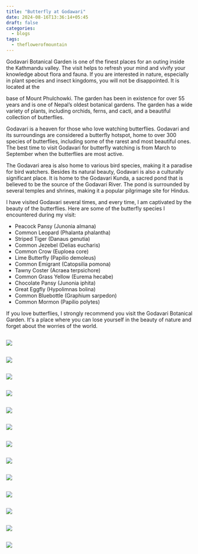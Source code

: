 ```yaml
---
title: "Butterfly at Godawari"
date: 2024-08-16T13:36:14+05:45
draft: false
categories:
  - blogs
tags:
  - theflowerofmountain
---
```


Godavari Botanical Garden is one of the finest places for an outing inside the Kathmandu valley. The visit helps to refresh your mind and vivify your knowledge about flora and fauna. <!--more--> If you are interested in nature, especially in plant species and insect kingdoms, you will not be disappointed. It is located at the

 base of Mount Phulchowki. The garden has been in existence for over 55 years and is one of Nepal’s oldest botanical gardens. The garden has a wide variety of plants, including orchids, ferns, and cacti, and a beautiful collection of butterflies.

Godavari is a heaven for those who love watching butterflies. Godavari and its surroundings are considered a butterfly hotspot, home to over 300 species of butterflies, including some of the rarest and most beautiful ones. The best time to visit Godavari for butterfly watching is from March to September when the butterflies are most active.

The Godavari area is also home to various bird species, making it a paradise for bird watchers. Besides its natural beauty, Godavari is also a culturally significant place. It is home to the Godavari Kunda, a sacred pond that is believed to be the source of the Godavari River. The pond is surrounded by several temples and shrines, making it a popular pilgrimage site for Hindus.

I have visited Godavari several times, and every time, I am captivated by the beauty of the butterflies. Here are some of the butterfly species I encountered during my visit:

- Peacock Pansy (Junonia almana)
- Common Leopard (Phalanta phalantha)
- Striped Tiger (Danaus genutia)
- Common Jezebel (Delias eucharis)
- Common Crow (Euploea core)
- Lime Butterfly (Papilio demoleus)
- Common Emigrant (Catopsilia pomona)
- Tawny Coster (Acraea terpsichore)
- Common Grass Yellow (Eurema hecabe)
- Chocolate Pansy (Junonia iphita)
- Great Eggfly (Hypolimnas bolina)
- Common Bluebottle (Graphium sarpedon)
- Common Mormon (Papilio polytes)

If you love butterflies, I strongly recommend you visit the Godavari Botanical Garden. It's a place where you can lose yourself in the beauty of nature and forget about the worries of the world.

![](https://biochemicalmind.wordpress.com/wp-content/uploads/2023/02/20230126_090712.jpg?w=388)
---
![](https://biochemicalmind.wordpress.com/wp-content/uploads/2023/02/img20220910130547.jpg?w=1024)
---
![](https://biochemicalmind.wordpress.com/wp-content/uploads/2023/02/img20220910125525.jpg?w=1024)
---
![](https://biochemicalmind.wordpress.com/wp-content/uploads/2023/02/img20220910125452.jpg?w=1024)
---
![](https://biochemicalmind.wordpress.com/wp-content/uploads/2023/02/img20220910124600.jpg?w=1024)
---
![](https://biochemicalmind.wordpress.com/wp-content/uploads/2023/02/img20220910123437.jpg?w=1024)
---
![](https://biochemicalmind.wordpress.com/wp-content/uploads/2023/02/img20220910121621.jpg?w=1024)
---
![](https://biochemicalmind.wordpress.com/wp-content/uploads/2023/02/img20220910114644.jpg?w=1024)
---
![](https://biochemicalmind.wordpress.com/wp-content/uploads/2023/02/img20220910114207.jpg?w=1024)
---
![](https://biochemicalmind.wordpress.com/wp-content/uploads/2023/02/img20220910113937.jpg?w=1024)
---
![](https://biochemicalmind.wordpress.com/wp-content/uploads/2023/02/img20220910113657.jpg?w=1024)
---
![](https://biochemicalmind.wordpress.com/wp-content/uploads/2023/02/img20220910130327.jpg?w=1024)
---
![](https://1.gravatar.com/avatar/a774ded4e924348d4c2f530ad871424a08c5f0abfaba0fd891069d6333bfcd6f?s=80&d=identicon&r=G)
---